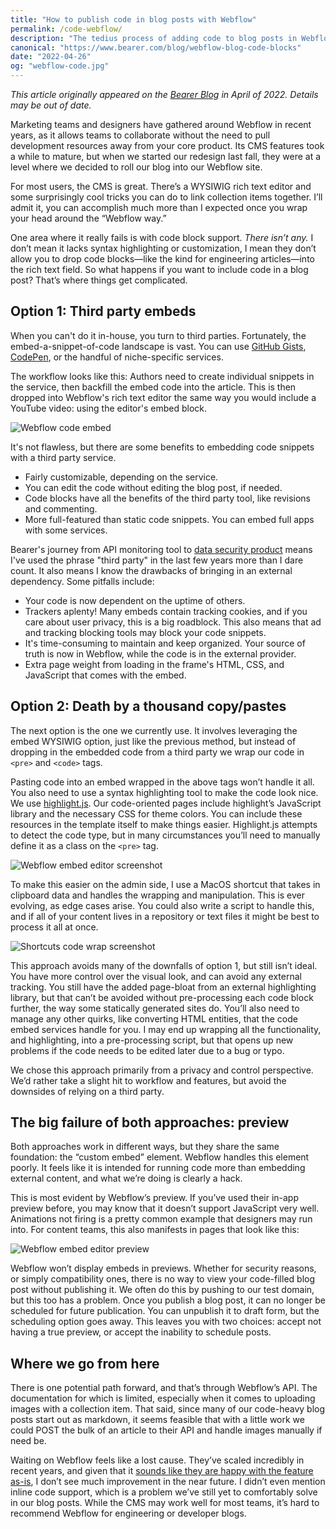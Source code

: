 ```yaml
---
title: "How to publish code in blog posts with Webflow"
permalink: /code-webflow/
description: "The tedius process of adding code to blog posts in Webflow"
canonical: "https://www.bearer.com/blog/webflow-blog-code-blocks"
date: "2022-04-26"
og: "webflow-code.jpg"
---
```


*This article originally appeared on the [Bearer Blog](https://www.bearer.com/blog/webflow-blog-code-blocks) in April of 2022. Details may be out of date.*

Marketing teams and designers have gathered around Webflow in recent years, as it allows teams to collaborate without the need to pull development resources away from your core product. Its CMS features took a while to mature, but when we started our redesign last fall, they were at a level where we decided to roll our blog into our Webflow site.

For most users, the CMS is great. There’s a WYSIWIG rich text editor and some surprisingly cool tricks you can do to link collection items together. I’ll admit it, you can accomplish much more than I expected once you wrap your head around the “Webflow way.”

One area where it really fails is with code block support. *There isn’t any.* I don’t mean it lacks syntax highlighting or customization, I mean they don’t allow you to drop code blocks—like the kind for engineering articles—into the rich text field. So what happens if you want to include code in a blog post? That’s where things get complicated.

## Option 1: Third party embeds

When you can't do it in-house, you turn to third parties. Fortunately, the embed-a-snippet-of-code landscape is vast. You can use [GitHub Gists](https://gist.github.com/), [CodePen](https://codepen.io/), or the handful of niche-specific services.

The workflow looks like this: Authors need to create individual snippets in the service, then backfill the embed code into the article. This is then dropped into Webflow's rich text editor the same way you would include a YouTube video: using the editor's embed block.

![Webflow code embed](/assets/img/webflow-embed-editor.gif "Webflow code embed")

It's not flawless, but there are some benefits to embedding code snippets with a third party service.

- Fairly customizable, depending on the service.
- You can edit the code without editing the blog post, if needed.
- Code blocks have all the benefits of the third party tool, like revisions and commenting.
- More full-featured than static code snippets. You can embed full apps with some services.

Bearer's journey from API monitoring tool to [data security product](https://www.bearer.com/why-bearer) means I've used the phrase "third party" in the last few years more than I dare count. It also means I know the drawbacks of bringing in an external dependency. Some pitfalls include:

- Your code is now dependent on the uptime of others.
- Trackers aplenty! Many embeds contain tracking cookies, and if you care about user privacy, this is a big roadblock. This also means that ad and tracking blocking tools may block your code snippets.
- It's time-consuming to maintain and keep organized. Your source of truth is now in Webflow, while the code is in the external provider.
- Extra page weight from loading in the frame's HTML, CSS, and JavaScript that comes with the embed.

## Option 2: Death by a thousand copy/pastes

The next option is the one we currently use. It involves leveraging the embed WYSIWIG option, just like the previous method, but instead of dropping in the embedded code from a third party we wrap our code in `<pre>` and `<code>` tags.

Pasting code into an embed wrapped in the above tags won’t handle it all. You also need to use a syntax highlighting tool to make the code look nice. We use [highlight.js](https://highlightjs.org/). Our code-oriented pages include highlight’s JavaScript library and the necessary CSS for theme colors. You can include these resources in the template itself to make things easier. Highlight.js attempts to detect the code type, but in many circumstances you’ll need to manually define it as a class on the `<pre>` tag.

![Webflow embed editor screenshot](/assets/img/webflow-embed-editor-2.png "Webflow embed editor screenshot")

To make this easier on the admin side, I use a MacOS shortcut that takes in clipboard data and handles the wrapping and manipulation. This is ever evolving, as edge cases arise. You could also write a script to handle this, and if all of your content lives in a repository or text files it might be best to process it all at once.

![Shortcuts code wrap screenshot](/assets/img/shortcuts-code-wrap.png "Shortcuts code wrap screenshot")

This approach avoids many of the downfalls of option 1, but still isn’t ideal. You have more control over the visual look, and can avoid any external tracking. You still have the added page-bloat from an external highlighting library, but that can’t be avoided without pre-processing each code block further, the way some statically generated sites do. You’ll also need to manage any other quirks, like converting HTML entities, that the code embed services handle for you. I may end up wrapping all the functionality, and highlighting, into a pre-processing script, but that opens up new problems if the code needs to be edited later due to a bug or typo.

We chose this approach primarily from a privacy and control perspective. We’d rather take a slight hit to workflow and features, but avoid the downsides of relying on a third party.

## The big failure of both approaches: preview

Both approaches work in different ways, but they share the same foundation: the “custom embed” element. Webflow handles this element poorly. It feels like it is intended for running code more than embedding external content, and what we’re doing is clearly a hack.

This is most evident by Webflow’s preview. If you’ve used their in-app preview before, you may know that it doesn’t support JavaScript very well. Animations not firing is a pretty common example that designers may run into. For content teams, this also manifests in pages that look like this:

![Webflow embed editor preview](/assets/img/webflow-embed-editor-3.png "Webflow embed editor preview")

Webflow won’t display embeds in previews. Whether for security reasons, or simply compatibility ones, there is no way to view your code-filled blog post without publishing it. We often do this by pushing to our test domain, but this too has a problem. Once you publish a blog post, it can no longer be scheduled for future publication. You can unpublish it to draft form, but the scheduling option goes away. This leaves you with two choices: accept not having a true preview, or accept the inability to schedule posts.

## Where we go from here

There is one potential path forward, and that’s through Webflow’s API. The documentation for which is limited, especially when it comes to uploading images with a collection item. That said, since many of our code-heavy blog posts start out as markdown, it seems feasible that with a little work we could POST the bulk of an article to their API and handle images manually if need be.

Waiting on Webflow feels like a lost cause. They’ve scaled incredibly in recent years, and given that it [sounds like they are happy with the feature as-is](https://webflow.com/feature/custom-code-in-rich-text-elements), I don’t see much improvement in the near future. I didn’t even mention inline code support, which is a problem we’ve still yet to comfortably solve in our blog posts. While the CMS may work well for most teams, it’s hard to recommend Webflow for engineering or developer blogs.
